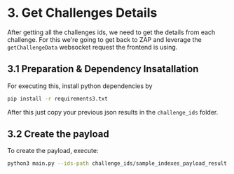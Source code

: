 # 3. Get Challenges Details

After getting all the challenges ids, we need to get the details from each challenge. For this we're going to get back to ZAP and leverage the `getChallengeData` websocket request the frontend is using.

## 3.1 Preparation & Dependency Insatallation

For executing this, install python dependencies by

```bash
pip install -r requirements3.txt
```

After this just copy your previous json results in the `challenge_ids` folder.

## 3.2 Create the payload

To create the payload, execute:

```bash
python3 main.py --ids-path challenge_ids/sample_indexes_payload_result.txt.json --request-id 10
```
